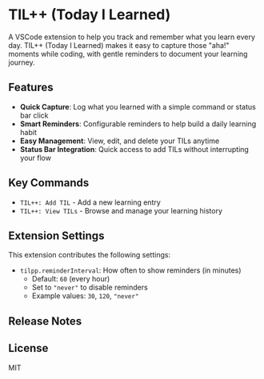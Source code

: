 # TIL++ (Today I Learned)

A VSCode extension to help you track and remember what you learn every day. TIL++ (Today I Learned) makes it easy to capture those "aha!" moments while coding, with gentle reminders to document your learning journey.

## Features

- **Quick Capture**: Log what you learned with a simple command or status bar click
- **Smart Reminders**: Configurable reminders to help build a daily learning habit
- **Easy Management**: View, edit, and delete your TILs anytime
- **Status Bar Integration**: Quick access to add TILs without interrupting your flow

## Key Commands

- `TIL++: Add TIL` - Add a new learning entry
- `TIL++: View TILs` - Browse and manage your learning history

## Extension Settings

This extension contributes the following settings:

* `tilpp.reminderInterval`: How often to show reminders (in minutes)
  - Default: `60` (every hour)
  - Set to `"never"` to disable reminders
  - Example values: `30`, `120`, `"never"`

## Release Notes


## License

MIT
